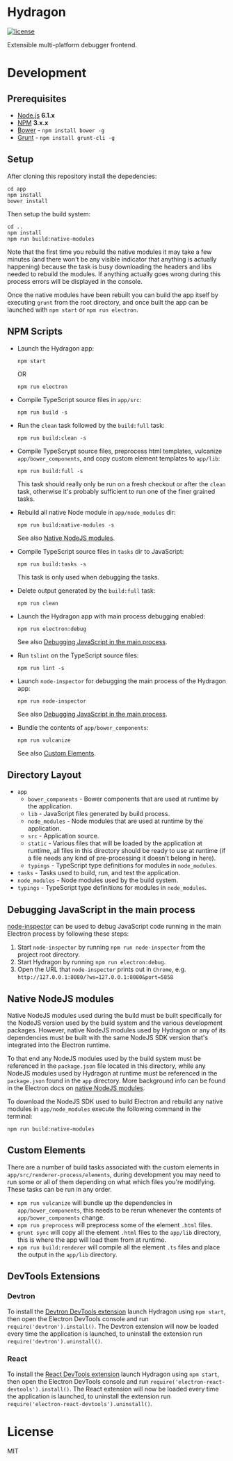 # Hydragon

[![license](https://img.shields.io/github/license/mashape/apistatus.svg?maxAge=2592000)]()

Extensible multi-platform debugger frontend.

# Development

## Prerequisites

- [Node.js](https://nodejs.org/) **6.1.x**
- [NPM](https://www.npmjs.com/) **3.x.x**
- [Bower](http://bower.io/) - `npm install bower -g`
- [Grunt](http://gruntjs.com) - `npm install grunt-cli -g`

## Setup

After cloning this repository install the depedencies:

```shell
cd app
npm install
bower install
```

Then setup the build system:

```shell
cd ..
npm install
npm run build:native-modules
```

Note that the first time you rebuild the native modules it may take a few minutes (and there won't
be any visible indicator that anything is actually happening) because the task is busy downloading
the headers and libs needed to rebuild the modules. If anything actually goes wrong during this
process errors will be displayed in the console.

Once the native modules have been rebuilt you can build the app itself by executing `grunt` from
the root directory, and once built the app can be launched with `npm start` or `npm run electron`.

## NPM Scripts

- Launch the Hydragon app:

  ```shell
  npm start
  ```
  OR

  ```shell
  npm run electron
  ```
- Compile TypeScript source files in `app/src`:

  ```shell
  npm run build -s
  ```
- Run the `clean` task followed by the `build:full` task:

  ```shell
  npm run build:clean -s
  ```
- Compile TypeScrypt source files, preprocess html templates, vulcanize `app/bower_components`, and
  copy custom element templates to `app/lib`:

  ```shell
  npm run build:full -s
  ```
  This task should really only be run on a fresh checkout or after the `clean` task, otherwise it's
  probably sufficient to run one of the finer grained tasks.
- Rebuild all native Node module in `app/node_modules` dir:

  ```shell
  npm run build:native-modules -s
  ```
  See also [Native NodeJS modules](#native-nodejs-modules).
- Compile TypeScript source files in `tasks` dir to JavaScript:

  ```shell
  npm run build:tasks -s
  ```
  This task is only used when debugging the tasks.
- Delete output generated by the `build:full` task:

  ```shell
  npm run clean
  ```
- Launch the Hydragon app with main process debugging enabled:

  ```shell
  npm run electron:debug
  ```
  See also [Debugging JavaScript in the main process](#debugging-javascript-in-the-main-process).
- Run `tslint` on the TypeScript source files:

  ```shell
  npm run lint -s
  ```
- Launch `node-inspector` for debugging the main process of the Hydragon app:

  ```shell
  npm run node-inspector
  ```
  See also [Debugging JavaScript in the main process](#debugging-javascript-in-the-main-process).
- Bundle the contents of `app/bower_components`:

  ```shell
  npm run vulcanize
  ```
  See also [Custom Elements](#custom-elements).

## Directory Layout

- `app`
  - `bower_components` - Bower components that are used at runtime by the application.
  - `lib` - JavaScript files generated by build process.
  - `node_modules` - Node modules that are used at runtime by the application.
  - `src` - Application source.
  - `static` - Various files that will be loaded by the application at runtime, all files in this
    directory should be ready to use at runtime (if a file needs any kind of pre-processing it
    doesn't belong in here).
  - `typings` - TypeScript type definitions for modules in `node_modules`.
- `tasks` - Tasks used to build, run, and test the application.
- `node_modules` - Node modules used by the build system.
- `typings` - TypeScript type definitions for modules in `node_modules`.

## Debugging JavaScript in the main process

[node-inspector](https://github.com/node-inspector/node-inspector) can be used to debug JavaScript
code running in the main Electron process by following these steps:

1. Start `node-inspector` by running `npm run node-inspector` from the project root directory.
2. Start Hydragon by running `npm run electron:debug`.
3. Open the URL that `node-inspector` prints out in `Chrome`,
   e.g. `http://127.0.0.1:8080/?ws=127.0.0.1:8080&port=5858`

## Native NodeJS modules

Native NodeJS modules used during the build must be built specifically for the NodeJS version used
by the build system and the various development packages. However, native NodeJS modules used by
Hydragon or any of its dependencies must be built with the same NodeJS SDK version that's integrated
into the Electron runtime.

To that end any NodeJS modules used by the build system must be referenced in the `package.json`
file located in this directory, while any NodeJS modules used by Hydragon at runtime must be
referenced in the `package.json` found in the `app` directory. More background info can be found in
the Electron docs on [native NodeJS modules](https://github.com/electron/electron/blob/v0.37.8/docs/tutorial/using-native-node-modules.md).

To download the NodeJS SDK used to build Electron and rebuild any native modules in
`app/node_modules` execute the following command in the terminal:

```shell
npm run build:native-modules
```

## Custom Elements

There are a number of build tasks associated with the custom elements in
`app/src/renderer-process/elements`, during development you may need to run some or all of them
depending on what which files you're modifying. These tasks can be run in any order.

- `npm run vulcanize` will bundle up the dependencies in `app/bower_components`, this needs to be
  rerun whenever the contents of `app/bower_components` change.
- `npm run preprocess` will preprocess some of the element `.html` files.
- `grunt sync` will copy all the element `.html` files to the `app/lib` directory, this is where the
  app will load them from at runtime.
- `npm run build:renderer` will compile all the element `.ts` files and place the output in the
  `app/lib` directory.


## DevTools Extensions

### Devtron

To install the [Devtron DevTools extension](https://github.com/electron/devtron) launch Hydragon
using `npm start`, then open the Electron DevTools console and run `require('devtron').install()`.
The Devtron extension will now be loaded every time the application is launched, to uninstall the
extension run `require('devtron').uninstall()`.

### React

To install the [React DevTools extension](https://github.com/firejune/electron-react-devtools)
launch Hydragon using `npm start`, then open the Electron DevTools console and run
`require('electron-react-devtools').install()`. The React extension will now be loaded every time
the application is launched, to uninstall the extension run
`require('electron-react-devtools').uninstall()`.

# License

MIT
